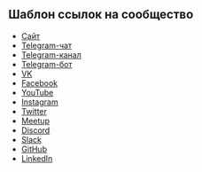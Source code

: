 ## Шаблон ссылок на сообщество
- [Сайт]()
- [Telegram-чат]()
- [Telegram-канал]()
- [Telegram-бот]()
- [VK]()
- [Facebook]()
- [YouTube]()
- [Instagram]()
- [Twitter]()
- [Meetup]()
- [Discord]()
- [Slack]()
- [GitHub]()
- [LinkedIn]()